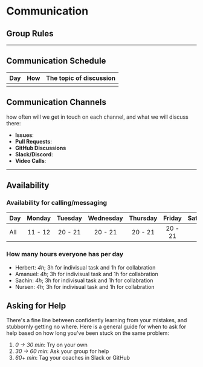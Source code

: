 # Communication

## Group Rules

<!-- any general rules you'd like to set for your group? -->

---

## Communication Schedule

| Day | How | The topic of discussion |
| --- | :-: | ----------------------- |
|     |     |                         |

## Communication Channels

how often will we get in touch on each channel, and what we will discuss there:

- **Issues**:
- **Pull Requests**:
- **GitHub Discussions**
- **Slack/Discord**:
- **Video Calls**:

---

## Availability

### Availability for calling/messaging

| Day    | Monday  | Tuesday | Wednesday | Thursday | Friday  | Saturday | Sunday  |
| ------ | :-----: | :-----: | :-------: | :------: | :-----: | :------: | :-----: |
| All | 11 - 12 | 20 - 21 |  20 - 21 | 20 - 21  | 20 - 21 |   | |

### How many hours everyone has per day

- Herbert: _4h_; 3h for indivisual task and 1h for collabration
- Amanuel: _4h_; 3h for indivisual task and 1h for collabration
- Sachin:  _4h_; 3h for indivisual task and 1h for collabration
- Nursen:  _4h_; 3h for indivisual task and 1h for collabration

## Asking for Help

There's a fine line between confidently learning from your mistakes, and
stubbornly getting no where. Here is a general guide for when to ask for help
based on how long you've been stuck on the same problem:

1. _0 -> 30 min_: Try on your own
2. _30 -> 60 min_: Ask your group for help
3. _60+ min_: Tag your coaches in Slack or GitHub
